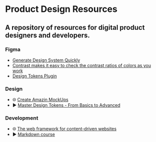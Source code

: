 # Product Design Resources

## A repository of resources for digital product designers and developers.

### Figma
  - [Generate Design System Quickly](https://figr.design/)
  - [Contrast makes it easy to check the contrast ratios of colors as you work](https://www.figma.com/community/plugin/748533339900865323/contrast)
  - [Design Tokens Plugin](https://www.figma.com/community/plugin/888356646278934516/design-tokens)


### Design
  - 🌐 [Create Amazin MockUps](https://shots.so/)
  - ▶️ [Master Design Tokens - From Basics to Advanced](https://www.youtube.com/watch?v=OMGTP2QpfiY)


### Development
  - 🌐 [The web framework for content-driven websites](https://astro.build/)
  - ▶️ [Markdown course](https://ed.team/cursos/markdown)

